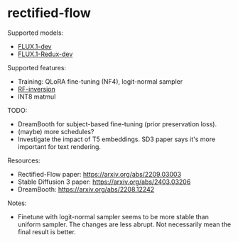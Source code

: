 # rectified-flow

Supported models:

- [FLUX.1-dev](https://huggingface.co/black-forest-labs/FLUX.1-dev)
- [FLUX.1-Redux-dev](https://huggingface.co/black-forest-labs/FLUX.1-Redux-dev)

Supported features:

- Training: QLoRA fine-tuning (NF4), logit-normal sampler
- [RF-inversion](https://arxiv.org/abs/2410.10792)
- INT8 matmul

TODO:
- DreamBooth for subject-based fine-tuning (prior preservation loss).
- (maybe) more schedules?
- Investigate the impact of T5 embeddings. SD3 paper says it's more important for text rendering.

Resources:

- Rectified-Flow paper: https://arxiv.org/abs/2209.03003
- Stable Diffusion 3 paper: https://arxiv.org/abs/2403.03206
- DreamBooth: https://arxiv.org/abs/2208.12242

Notes:

- Finetune with logit-normal sampler seems to be more stable than uniform sampler. The changes are less abrupt. Not necessarily mean the final result is better.

